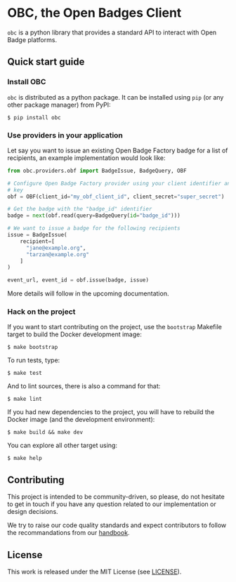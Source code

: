 # OBC, the Open Badges Client

`obc` is a python library that provides a standard API to interact with Open
Badge platforms.

## Quick start guide

### Install OBC

`obc` is distributed as a python package. It can be installed using `pip` (or
any other package manager) from PyPI:

```
$ pip install obc
```

### Use providers in your application

Let say you want to issue an existing Open Badge Factory badge for a list of
recipients, an example implementation would look like:

```python
from obc.providers.obf import BadgeIssue, BadgeQuery, OBF

# Configure Open Badge Factory provider using your client identifier and secret
# key
obf = OBF(client_id="my_obf_client_id", client_secret="super_secret")

# Get the badge with the "badge_id" identifier
badge = next(obf.read(query=BadgeQuery(id="badge_id")))

# We want to issue a badge for the following recipients
issue = BadgeIssue(
    recipient=[
      "jane@example.org",
      "tarzan@example.org"
    ]
)

event_url, event_id = obf.issue(badge, issue)
```

More details will follow in the upcoming documentation.

### Hack on the project

If you want to start contributing on the project, use the `bootstrap` Makefile
target to build the Docker development image:

```
$ make bootstrap
```

To run tests, type:

```
$ make test
```

And to lint sources, there is also a command for that:

```
$ make lint
```

If you had new dependencies to the project, you will have to rebuild the Docker
image (and the development environment):

```
$ make build && make dev
```

You can explore all other target using:

```
$ make help
```

## Contributing

This project is intended to be community-driven, so please, do not hesitate to
get in touch if you have any question related to our implementation or design
decisions.

We try to raise our code quality standards and expect contributors to follow
the recommandations from our
[handbook](https://openfun.gitbooks.io/handbook/content).

## License

This work is released under the MIT License (see [LICENSE](./LICENSE)).
